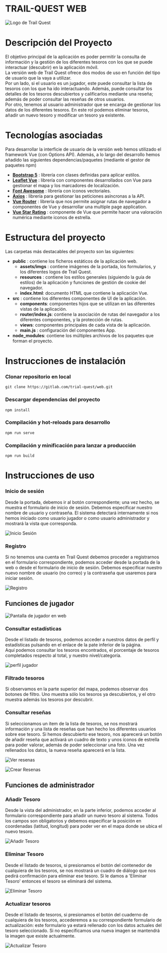 # TRAIL-QUEST WEB

![Logo de Trail Quest](/public/assets/imgs/logo.png)

# Descripción del Proyecto

El objetivo principal de la aplicación es poder permitir la consulta de información y la gestión de los diferentes tesoros con los que se puede interactuar (descubrir) en la aplicación móvil.  
La versión web de Trail Quest ofrece dos modos de uso en función del tipo de usuario que la vaya a utilizar.  
Por un lado, si el usuario es un jugador, este puede consultar la lista de tesoros con los que ha ido interactuando. Además, puede consultar los detalles de los tesoros descubiertos y calificarlos mediante una reseña; además de poder consultar las reseñas de otros usuarios.  
Por otro, tenemos al usuario administrador que se encarga de gestionar los datos de los diferentes tesoros. En este rol podemos eliminar tesoros, añadir un nuevo tesoro y modificar un tesoro ya existente.

# Tecnologías asociadas

Para desarrollar la interficie de usuario de la versión web hemos utilizado el framework Vue (con Options API).
Además, a lo largo del desarrollo hemos añadido las siguientes dependencias/paquetes (mediante el gestor de paquetes npm)

- [**Bootstrap 5**](https://getbootstrap.com/docs/5.0/getting-started/introduction/) : librería con clases definidas para aplicar estilos.
- [**Leaflet Vue**](https://vue2-leaflet.netlify.app/quickstart/) : librería con componentes desarrollados con Vue para gestionar el mapa y los marcadores de localización.
- [**Font Awesome**](https://fontawesome.com/icons) : librería con íconos vectoriales.
- [**Axios**](https://axios-http.com/es/docs/api_intro) : librería para gestionar las peticiones asíncronas a la API.
- [**Vue Router**](https://router.vuejs.org/) : librería que nos permite asignar rutas de navegador a componentes de Vue y desarrollar una multiple page application.
- [**Vue Star Rating**](https://github.com/craigh411/vue-star-rating) : componente de Vue que permite hacer una valoración numérica mediante iconos de estrella.

# Estructura del proyecto

Las carpetas más destacables del proyecto son las siguientes:

- **public** : contiene los ficheros estáticos de la aplicación web.
  - **assets/imgs** : contiene imágenes de la portada, los formularios, y los diferentes logos de Trail Quest.
  - **resources** : contiene los estilos generales (siguiendo la guía de estilos) de la aplicación y funciones de gestión de cookie del navegador.
  - **index.html**: documento HTML que contiene la aplicación Vue.
- **src** : contiene los diferentes componentes de UI de la aplicación.
  - **components**: componentes hijos que se utilizan en las diferentes vistas de la aplicación.
  - **router/index.js**: contiene la asociación de rutas del navegador a los diferentes componentes, y la protección de rutas.
  - **views**: componentes principales de cada vista de la aplicación.
  - **main.js** : configuración del componentes App.
- **node_modules**: contiene los múltiples archivos de los paquetes que forman el proyecto.

# Instrucciones de instalación

### Clonar repositorio en local

```
git clone https://gitlab.com/trial-quest/web.git
```

### Descargar dependencias del proyecto

```
npm install
```

### Compilación y hot-reloads para desarrollo

```
npm run serve
```

### Compilación y minificación para lanzar a producción

```
npm run build
```

# Instrucciones de uso

### Inicio de sesión

Desde la portada, debemos ir al botón correspondiente; una vez hecho, se muestra el formulario de inicio de sesión. Debemos especificar nuestro nombre de usuario y contraseña. El sistema detectará internamente si nos hemos iniciado como usuario jugador o como usuario administrador y mostrará la vista que corresponda.

<img src="./readmeImg/inicio.png"
     alt="Inicio Sesión"/>

### Registro

Si no tenemos una cuenta en Trail Quest debemos proceder a registrarnos en el formulario correspondiente, podemos acceder desde la portada de la web o desde el formulario de inicio de sesión. Debemos especificar nuestro nuevo nombre de usuario (no correo) y la contraseña que usaremos para iniciar sesión.

<img src="./readmeImg/registro.png"
     alt="Registro"/>

## Funciones de jugador

<img src="./readmeImg/jugador.png"
     alt="Pantalla de jugador en web"/>

### Consultar estadísticas

Desde el listado de tesoros, podemos acceder a nuestros datos de perfil y estadísticas pulsando en el enlace de la pate inferior de la página.  
Aquí podemos consultar los tesoros encontrados, el porcentaje de tesoros completados respecto al total, y nuestro nivel/categoría.

<img src="./readmeImg/estadist.png"
     alt="perfil jugador"/>

### Filtrado tesoros

Si observamos en la parte superior del mapa, podemos observar dos botones de filtro. Uno muestra sólo los tesoros ya descubiertos, y el otro muestra además los tesoros por descubrir.

### Consultar reseñas

Si seleccionamos un ítem de la lista de tesoros, se nos mostrará información y una lista de reseñas que han hecho los diferentes usuarios sobre ese tesoro. Si hemos descubierto ese tesoro, nos aparecerá un botón de añadir reseña que activará un cuadro de texto y unos íconos de estrella para poder valorar, además de poder seleccionar una foto. Una vez rellenados los datos, la nueva reseña aparecerá en la lista.

<img src="./readmeImg/resenasver.png"
     alt=" Ver resenas "/>

<img src="./readmeImg/hacerResena.png"
     alt=" Crear Resenas "/>

## Funciones de administrador

### Añadir Tesoro

Desde la vista del administrador, en la parte inferior, podemos acceder al formulario correspondiente para añadir un nuevo tesoro al sistema. Todos los campos son obligatorios y debemos especificar la posición en coordenadas (latitud, longitud) para poder ver en el mapa donde se ubica el nuevo tesoro.

<img src="./readmeImg/anadirTes.png"
     alt="Añadir Tesoro"/>

### Eliminar Tesoro

Desde el listado de tesoros, si presionamos el botón del contenedor de cualquiera de los tesoros, se nos mostrará un cuadro de diálogo que nos pedirá confirmación para eliminar ese tesoro. Si le damos a 'Eliminar Tesoro' entonces el tesoro se eliminará del sistema.

<img src="./readmeImg/eliminar.png"
     alt="Eliminar Tesoro"/>

### Actualizar tesoros

Desde el listado de tesoros, si presionamos el botón del cuaderno de cualquiera de los tesoros, accederemos a su correspondiente formulario de actualización: este formulario ya estará rellenado con los datos actuales del tesoro seleccionado. Si no especificamos una nueva imagen se mantendrá la imagen que existe actualmente.

<img src="./readmeImg/modificar.png"
     alt="Actualizar Tesoro"/>
